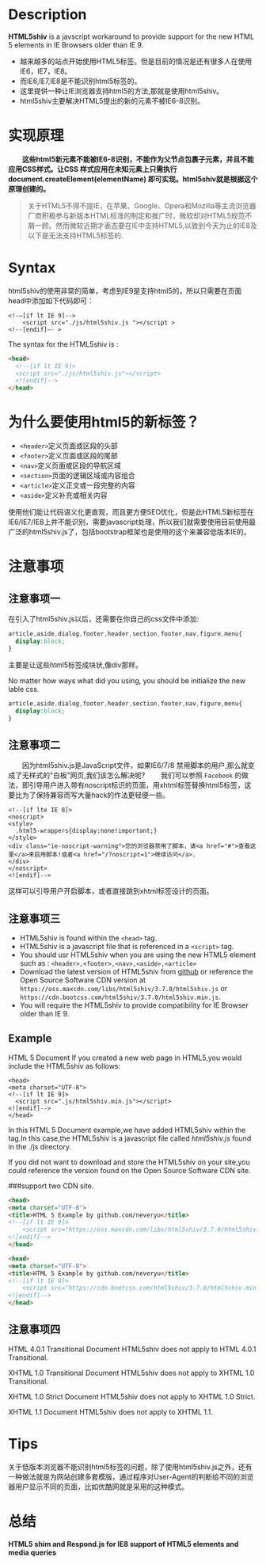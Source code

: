 # Description
**HTML5shiv** is a javscript workaround to provide support for the new HTML 5 elements in IE Browsers older than IE 9.

- 越来越多的站点开始使用HTML5标签。但是目前的情况是还有很多人在使用IE6，IE7，IE8。
- 而IE6,IE7,IE8是不能识别html5标签的。
- 这里提供一种让IE浏览器支持html5的方法,那就是使用html5shiv。
- html5shiv主要解决HTML5提出的新的元素不被IE6-8识别。

# 实现原理
　　**这些html5新元素不能被IE6-8识别，不能作为父节点包裹子元素，并且不能应用CSS样式。让CSS 样式应用在未知元素上只需执行 document.createElement(elementName) 即可实现。html5shiv就是根据这个原理创建的。**

> 关于HTML5不得不提IE，在苹果、Google、Opera和Mozilla等主流浏览器厂商积极参与新版本HTML标准的制定和推广时，微软却对HTML5规范不屑一顾。然而微软近期才表态要在IE中支持HTML5,以致到今天为止的IE8及以下是无法支持HTML5标签的.

# Syntax

html5shiv的使用非常的简单，考虑到IE9是支持html5的，所以只需要在页面head中添加如下代码即可： 

    <!-–[if lt IE 9]-->
        <script src="./js/html5shiv.js "></script >
    <!--[endif]–- > 
    

The syntax for the HTML5shiv is : 
``` html
<head>
  <!--[if lt IE 9]>
  <script src="./js/html5shiv.js"></script>
  <![endif]-->
</head>
```

# 为什么要使用html5的新标签？
* `<header>`定义页面或区段的头部
* `<footer>`定义页面或区段的尾部
* `<nav>`定义页面或区段的导航区域
* `<section>`页面的逻辑区域或内容组合
* `<article>`定义正文或一段完整的内容
* `<aside>`定义补充或相关内容

使用他们能让代码语义化更直观，而且更方便SEO优化，但是此HTML5新标签在IE6/IE7/IE8上并不能识别，需要javascript处理，所以我们就需要使用目前使用最广泛的html5shiv.js了，包括bootstrap框架也是使用的这个来兼容低版本IE的。


# 注意事项
## 注意事项一
在引入了html5shiv.js以后，还需要在你自己的css文件中添加:
``` css
article,aside,dialog,footer,header,section,footer,nav,figure,menu{
  display:block;
}
```
主要是让这些html5标签成块状,像div那样。

No matter how ways what did you using, you should be initialize the new lable css.
``` css
article,aside,dialog,footer,header,section,footer,nav,figure,menu{
  display:block;
}
```


## 注意事项二
　　因为html5shiv.js是JavaScript文件，如果IE6/7/8 禁用脚本的用户,那么就变成了无样式的"白板"网页,我们该怎么解决呢?
　　我们可以参照 `Facebook` 的做法，即引导用户进入带有noscript标识的页面，用xhtml标签替换html5标签，这要比为了保持兼容而写大量hack的作法更轻便一些。
```
<!--[if lte IE 8]> 
<noscript>
<style>
  .html5-wrappers{display:none!important;}
</style>
<div class="ie-noscript-warning">您的浏览器禁用了脚本，请<a href="#">查看这里</a>来启用脚本!或者<a href="/?noscript=1">继续访问</a>.
</div>
</noscript>
<![endif]-->
```
    
这样可以引导用户开启脚本，或者直接跳到xhtml标签设计的页面。


## 注意事项三

* HTML5shiv is found within the `<head>` tag.
* HTML5shiv is a javascript file that is referenced in a `<script>` tag.
* You should usr HTML5shiv when you are using the new HTML5 element such as : `<header>,<footer>,<nav>,<aside>,<article>`
* Download the latest version of HTML5shiv from [github](https://raw.githubusercontent.com/Neveryu/html5shiv/master/html5shiv.min.js) or reference the Open Source Software CDN version at `https://oss.maxcdn.com/libs/html5shiv/3.7.0/html5shiv.js` or `https://cdn.bootcss.com/html5shiv/3.7.0/html5shiv.min.js`.
* You will require the HTML5shiv to provide compatibility for IE Browser older than IE 9.

## Example
HTML 5 Document
If you created a new web page in HTML5,you would include the HTML5shiv as follows:

    <head>
    <meta charset="UTF-8">
    <!--[if lt IE 9]>
      <script src=".js/html5shiv.min.js"></script>
    <![endif]-->
    </head>


In this HTML 5 Document example,we have added HTML5shiv within the <head> tag.In this case,the HTML5shiv is a javascript file called <i>html5shiv.js</i> found in the ./js directory.
<br/>

If you did not want to download and store the HTML5shiv on your site,you could reference the version found on the Open Source Software CDN site.

###support two CDN site.
``` html
<head>
<meta charset="UTF-8">
<title>HTML 5 Example by github.com/neveryu</title>
<!--[if lt IE 9]>
    <script src="https://oss.maxcdn.com/libs/html5shiv/3.7.0/html5shiv.js"></script>
<![endif]-->
</head>
```
``` html
<head>
<meta charset="UTF-8">
<title>HTML 5 Example by github.com/neveryu</title>
<!--[if lt IE 9]>
    <script src="https://cdn.bootcss.com/html5shiv/3.7.0/html5shiv.min.js"></script>
<![endif]-->
</head>
```

## 注意事项四

HTML 4.0.1 Transitional Document
HTML5shiv does not apply to HTML 4.0.1 Transitional.

XHTML 1.0 Transitional Document
HTML5shiv does not apply to XHTML 1.0 Transitional.

XHTML 1.0 Strict Document
HTML5shiv does not apply to XHTML 1.0 Strict.

XHTML 1.1 Document
HTML5shiv does not apply to XHTML 1.1.



# Tips
关于低版本浏览器不能识别html5标签的问题，除了使用html5shiv.js之外，还有一种做法就是为网站创建多套模版，通过程序对User-Agent的判断给不同的浏览器用户显示不同的页面，比如优酷网就是采用的这种模式。

# 总结
**HTML5 shim and Respond.js for IE8 support of HTML5 elements and media queries**